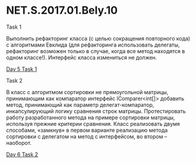# NET.S.2017.01.Bely.10


Task 1

Выполнить рефакторинг класса (с целью сокращения повторного кода) с алгоритмами Евклида (для рефакторинга использовать делегаты, рефакторинг возможен только в случае, когда все метод находятся в одном классе!). Интерфейс класса измениться не должен.

[Day 5 Task 1](https://github.com/alex-bely/NET.S.2017.01.Bely.05)


Task 2

В класс с алгоритмом сортировки не прямоугольной матрицы, принимающим как компаратор интерфейс IComparer<int[]> добавить метод, принимающий как параметр делегат-компаратор, инкапсулирующий логику сравнения строк матрицы. Протестировать работу разработанного метода на примере сортировки матрицы, используя прежние критерии сравнения. Класс реализовать двумя способами, «замкнув» в первом варианте реализацию метода сортировки с делегатом на метод с интерфейсом, во втором – наоборот.

[Day 6 Task 2](https://github.com/alex-bely/NET.S.2017.01.Bely.06)
